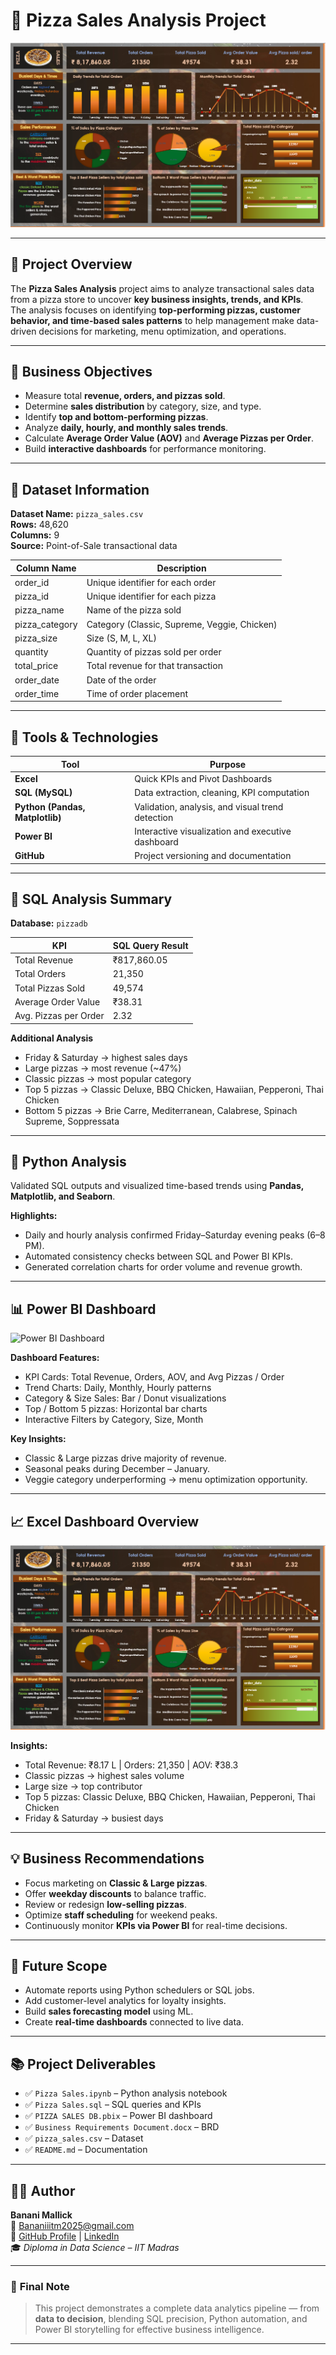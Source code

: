 # 🍕 Pizza Sales Analysis Project

![Excel Dashboard](https://github.com/BananiIITM/Pizza-Sales-Analysis/blob/main/Pizza%20sales%20excel%20Dashboard.png)

---

## 📘 Project Overview
The **Pizza Sales Analysis** project aims to analyze transactional sales data from a pizza store to uncover **key business insights, trends, and KPIs**.  
The analysis focuses on identifying **top-performing pizzas, customer behavior, and time-based sales patterns** to help management make data-driven decisions for marketing, menu optimization, and operations.

---

## 🎯 Business Objectives
- Measure total **revenue, orders, and pizzas sold**.  
- Determine **sales distribution** by category, size, and type.  
- Identify **top and bottom-performing pizzas**.  
- Analyze **daily, hourly, and monthly sales trends**.  
- Calculate **Average Order Value (AOV)** and **Average Pizzas per Order**.  
- Build **interactive dashboards** for performance monitoring.

---

## 🧮 Dataset Information
**Dataset Name:** `pizza_sales.csv`  
**Rows:** 48,620  
**Columns:** 9  
**Source:** Point-of-Sale transactional data  

| Column Name | Description |
|--------------|-------------|
| order_id | Unique identifier for each order |
| pizza_id | Unique identifier for each pizza |
| pizza_name | Name of the pizza sold |
| pizza_category | Category (Classic, Supreme, Veggie, Chicken) |
| pizza_size | Size (S, M, L, XL) |
| quantity | Quantity of pizzas sold per order |
| total_price | Total revenue for that transaction |
| order_date | Date of the order |
| order_time | Time of order placement |

---

## 🧰 Tools & Technologies
| Tool | Purpose |
|------|----------|
| **Excel** | Quick KPIs and Pivot Dashboards |
| **SQL (MySQL)** | Data extraction, cleaning, KPI computation |
| **Python (Pandas, Matplotlib)** | Validation, analysis, and visual trend detection |
| **Power BI** | Interactive visualization and executive dashboard |
| **GitHub** | Project versioning and documentation |

---

## 🧮 SQL Analysis Summary
**Database:** `pizzadb`  

| KPI | SQL Query Result |
|------|------------------|
| Total Revenue | ₹817,860.05 |
| Total Orders | 21,350 |
| Total Pizzas Sold | 49,574 |
| Average Order Value | ₹38.31 |
| Avg. Pizzas per Order | 2.32 |

**Additional Analysis**
- Friday & Saturday → highest sales days  
- Large pizzas → most revenue (~47%)  
- Classic pizzas → most popular category  
- Top 5 pizzas → Classic Deluxe, BBQ Chicken, Hawaiian, Pepperoni, Thai Chicken  
- Bottom 5 pizzas → Brie Carre, Mediterranean, Calabrese, Spinach Supreme, Soppressata  

---

## 🐍 Python Analysis
Validated SQL outputs and visualized time-based trends using **Pandas, Matplotlib, and Seaborn**.

**Highlights:**
- Daily and hourly analysis confirmed Friday–Saturday evening peaks (6–8 PM).  
- Automated consistency checks between SQL and Power BI KPIs.  
- Generated correlation charts for order volume and revenue growth.  

---

## 📊 Power BI Dashboard

![Power BI Dashboard](https://github.com/BananiIITM/Pizza-Sales-Analysis/blob/main/PIZZA%20SALES%20DB.png)

**Dashboard Features:**
- KPI Cards: Total Revenue, Orders, AOV, and Avg Pizzas / Order  
- Trend Charts: Daily, Monthly, Hourly patterns  
- Category & Size Sales: Bar / Donut visualizations  
- Top / Bottom 5 pizzas: Horizontal bar charts  
- Interactive Filters by Category, Size, Month  

**Key Insights:**
- Classic & Large pizzas drive majority of revenue.  
- Seasonal peaks during December – January.  
- Veggie category underperforming → menu optimization opportunity.  

---

## 📈 Excel Dashboard Overview

![Excel Dashboard](https://github.com/BananiIITM/Pizza-Sales-Analysis/blob/main/Pizza%20sales%20excel%20Dashboard.png)

**Insights:**
- Total Revenue: ₹8.17 L | Orders: 21,350 | AOV: ₹38.3  
- Classic pizzas → highest sales volume  
- Large size → top contributor  
- Top 5 pizzas: Classic Deluxe, BBQ Chicken, Hawaiian, Pepperoni, Thai Chicken  
- Friday & Saturday → busiest days  

---

## 💡 Business Recommendations
- Focus marketing on **Classic & Large pizzas**.  
- Offer **weekday discounts** to balance traffic.  
- Review or redesign **low-selling pizzas**.  
- Optimize **staff scheduling** for weekend peaks.  
- Continuously monitor **KPIs via Power BI** for real-time decisions.

---

## 🚀 Future Scope
- Automate reports using Python schedulers or SQL jobs.  
- Add customer-level analytics for loyalty insights.  
- Build **sales forecasting model** using ML.  
- Create **real-time dashboards** connected to live data.  

---

## 📚 Project Deliverables
- ✅ `Pizza Sales.ipynb` – Python analysis notebook  
- ✅ `Pizza Sales.sql` – SQL queries and KPIs  
- ✅ `PIZZA SALES DB.pbix` – Power BI dashboard  
- ✅ `Business Requirements Document.docx` – BRD  
- ✅ `pizza_sales.csv` – Dataset  
- ✅ `README.md` – Documentation  

---

## 👩‍💻 Author
**Banani Mallick**  
📧 [Bananiiitm2025@gmail.com](mailto:Bananiiitm2025@gmail.com)  
🔗 [GitHub Profile](https://github.com/BananiIITM) | [LinkedIn](https://www.linkedin.com/in/banani-mallick-155320235/)  
🎓 *Diploma in Data Science – IIT Madras*  

---

### 🏁 **Final Note**
> This project demonstrates a complete data analytics pipeline — from **data to decision**, blending SQL precision, Python automation, and Power BI storytelling for effective business intelligence.

---
